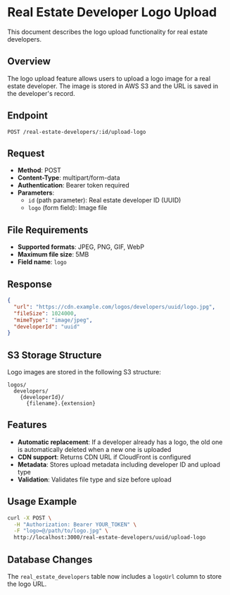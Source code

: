 # Real Estate Developer Logo Upload

This document describes the logo upload functionality for real estate developers.

## Overview

The logo upload feature allows users to upload a logo image for a real estate developer. The image is stored in AWS S3 and the URL is saved in the developer's record.

## Endpoint

```
POST /real-estate-developers/:id/upload-logo
```

## Request

- **Method**: POST
- **Content-Type**: multipart/form-data
- **Authentication**: Bearer token required
- **Parameters**:
  - `id` (path parameter): Real estate developer ID (UUID)
  - `logo` (form field): Image file

## File Requirements

- **Supported formats**: JPEG, PNG, GIF, WebP
- **Maximum file size**: 5MB
- **Field name**: `logo`

## Response

```json
{
  "url": "https://cdn.example.com/logos/developers/uuid/logo.jpg",
  "fileSize": 1024000,
  "mimeType": "image/jpeg",
  "developerId": "uuid"
}
```

## S3 Storage Structure

Logo images are stored in the following S3 structure:
```
logos/
  developers/
    {developerId}/
      {filename}.{extension}
```

## Features

- **Automatic replacement**: If a developer already has a logo, the old one is automatically deleted when a new one is uploaded
- **CDN support**: Returns CDN URL if CloudFront is configured
- **Metadata**: Stores upload metadata including developer ID and upload type
- **Validation**: Validates file type and size before upload

## Usage Example

```bash
curl -X POST \
  -H "Authorization: Bearer YOUR_TOKEN" \
  -F "logo=@/path/to/logo.jpg" \
  http://localhost:3000/real-estate-developers/uuid/upload-logo
```

## Database Changes

The `real_estate_developers` table now includes a `logoUrl` column to store the logo URL.